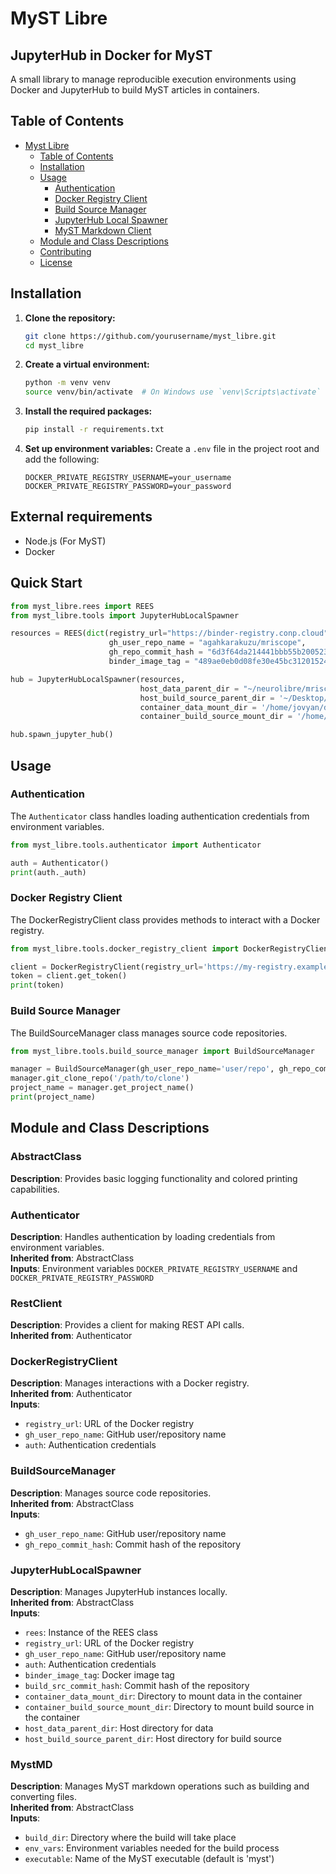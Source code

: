 
# MyST Libre

## JupyterHub in Docker for MyST

A small library to manage reproducible execution environments using Docker and JupyterHub 
to build MyST articles in containers.

## Table of Contents

- [Myst Libre](#myst-libre)
  - [Table of Contents](#table-of-contents)
  - [Installation](#installation)
  - [Usage](#usage)
    - [Authentication](#authentication)
    - [Docker Registry Client](#docker-registry-client)
    - [Build Source Manager](#build-source-manager)
    - [JupyterHub Local Spawner](#jupyterhub-local-spawner)
    - [MyST Markdown Client](#myst-markdown-client)
  - [Module and Class Descriptions](#module-and-class-descriptions)
  - [Contributing](#contributing)
  - [License](#license)

## Installation

1. **Clone the repository:**
    ```sh
    git clone https://github.com/yourusername/myst_libre.git
    cd myst_libre
    ```

2. **Create a virtual environment:**
    ```sh
    python -m venv venv
    source venv/bin/activate  # On Windows use `venv\Scripts\activate`
    ```

3. **Install the required packages:**
    ```sh
    pip install -r requirements.txt
    ```

4. **Set up environment variables:**
    Create a `.env` file in the project root and add the following:
    ```env
    DOCKER_PRIVATE_REGISTRY_USERNAME=your_username
    DOCKER_PRIVATE_REGISTRY_PASSWORD=your_password
    ```

## External requirements

- Node.js (For MyST)
- Docker 

## Quick Start

```python
from myst_libre.rees import REES
from myst_libre.tools import JupyterHubLocalSpawner

resources = REES(dict(registry_url="https://binder-registry.conp.cloud",
                      gh_user_repo_name = "agahkarakuzu/mriscope",
                      gh_repo_commit_hash = "6d3f64da214441bbb55b2005234fd4fd745fb372",
                      binder_image_tag = "489ae0eb0d08fe30e45bc31201524a6570b9b7dd"))

hub = JupyterHubLocalSpawner(resources,
                             host_data_parent_dir = "~/neurolibre/mriscope/data",
                             host_build_source_parent_dir = '~/Desktop/tmp',
                             container_data_mount_dir = '/home/jovyan/data',
                             container_build_source_mount_dir = '/home/jovyan')

hub.spawn_jupyter_hub()
```
## Usage

### Authentication

The `Authenticator` class handles loading authentication credentials from environment variables.

```python
from myst_libre.tools.authenticator import Authenticator

auth = Authenticator()
print(auth._auth)
```


### Docker Registry Client

The DockerRegistryClient class provides methods to interact with a Docker registry.

```python
from myst_libre.tools.docker_registry_client import DockerRegistryClient

client = DockerRegistryClient(registry_url='https://my-registry.example.com', gh_user_repo_name='user/repo')
token = client.get_token()
print(token)
```

### Build Source Manager

The BuildSourceManager class manages source code repositories.

```python
from myst_libre.tools.build_source_manager import BuildSourceManager

manager = BuildSourceManager(gh_user_repo_name='user/repo', gh_repo_commit_hash='commit_hash')
manager.git_clone_repo('/path/to/clone')
project_name = manager.get_project_name()
print(project_name)
```

## Module and Class Descriptions

### AbstractClass
**Description**: Provides basic logging functionality and colored printing capabilities.

### Authenticator
**Description**: Handles authentication by loading credentials from environment variables.  
**Inherited from**: AbstractClass  
**Inputs**: Environment variables `DOCKER_PRIVATE_REGISTRY_USERNAME` and `DOCKER_PRIVATE_REGISTRY_PASSWORD`

### RestClient
**Description**: Provides a client for making REST API calls.  
**Inherited from**: Authenticator

### DockerRegistryClient
**Description**: Manages interactions with a Docker registry.  
**Inherited from**: Authenticator  
**Inputs**:
- `registry_url`: URL of the Docker registry
- `gh_user_repo_name`: GitHub user/repository name
- `auth`: Authentication credentials

### BuildSourceManager
**Description**: Manages source code repositories.  
**Inherited from**: AbstractClass  
**Inputs**:
- `gh_user_repo_name`: GitHub user/repository name
- `gh_repo_commit_hash`: Commit hash of the repository

### JupyterHubLocalSpawner
**Description**: Manages JupyterHub instances locally.  
**Inherited from**: AbstractClass  
**Inputs**:
- `rees`: Instance of the REES class
- `registry_url`: URL of the Docker registry
- `gh_user_repo_name`: GitHub user/repository name
- `auth`: Authentication credentials
- `binder_image_tag`: Docker image tag
- `build_src_commit_hash`: Commit hash of the repository
- `container_data_mount_dir`: Directory to mount data in the container
- `container_build_source_mount_dir`: Directory to mount build source in the container
- `host_data_parent_dir`: Host directory for data
- `host_build_source_parent_dir`: Host directory for build source

### MystMD
**Description**: Manages MyST markdown operations such as building and converting files.  
**Inherited from**: AbstractClass  
**Inputs**:
- `build_dir`: Directory where the build will take place
- `env_vars`: Environment variables needed for the build process
- `executable`: Name of the MyST executable (default is 'myst')
